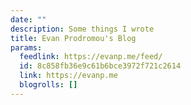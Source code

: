 ```yaml
---
date: ""
description: Some things I wrote
title: Evan Prodromou's Blog
params:
  feedlink: https://evanp.me/feed/
  id: 8c858fb36e9c61b6bce3972f721c2614
  link: https://evanp.me
  blogrolls: []
---
```

